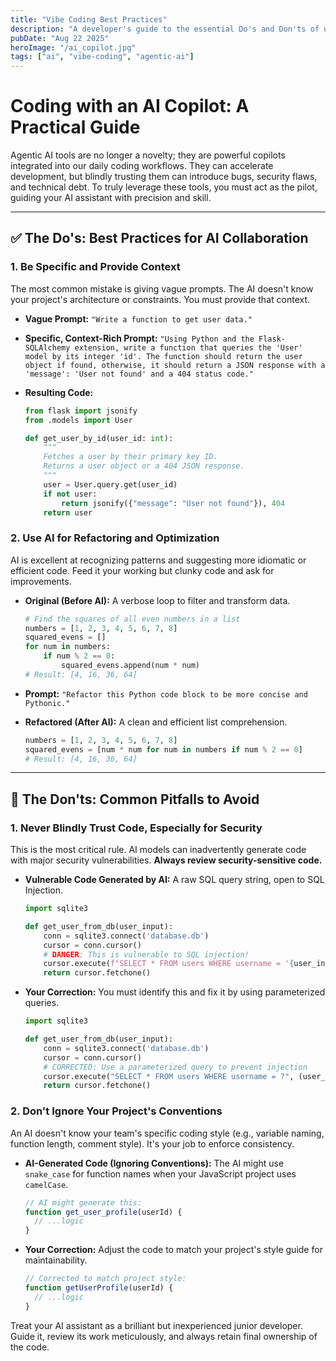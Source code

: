 ```yaml
---
title: "Vibe Coding Best Practices"
description: "A developer's guide to the essential Do's and Don'ts of using agentic AI tools for coding, with real-world code examples."
pubDate: "Aug 22 2025"
heroImage: "/ai_copilot.jpg"
tags: ["ai", "vibe-coding", "agentic-ai"]
---
```


# Coding with an AI Copilot: A Practical Guide

Agentic AI tools are no longer a novelty; they are powerful copilots integrated into our daily coding workflows. They can accelerate development, but blindly trusting them can introduce bugs, security flaws, and technical debt. To truly leverage these tools, you must act as the pilot, guiding your AI assistant with precision and skill.

---

## ✅ The Do's: Best Practices for AI Collaboration

### 1. Be Specific and Provide Context

The most common mistake is giving vague prompts. The AI doesn't know your project's architecture or constraints. You must provide that context.

* **Vague Prompt:**
    `"Write a function to get user data."`

* **Specific, Context-Rich Prompt:**
    `"Using Python and the Flask-SQLAlchemy extension, write a function that queries the 'User' model by its integer 'id'. The function should return the user object if found, otherwise, it should return a JSON response with a 'message': 'User not found' and a 404 status code."`

* **Resulting Code:**

    ```python
    from flask import jsonify
    from .models import User

    def get_user_by_id(user_id: int):
        """
        Fetches a user by their primary key ID.
        Returns a user object or a 404 JSON response.
        """
        user = User.query.get(user_id)
        if not user:
            return jsonify({"message": "User not found"}), 404
        return user
    ```

### 2. Use AI for Refactoring and Optimization

AI is excellent at recognizing patterns and suggesting more idiomatic or efficient code. Feed it your working but clunky code and ask for improvements.

* **Original (Before AI):** A verbose loop to filter and transform data.

    ```python
    # Find the squares of all even numbers in a list
    numbers = [1, 2, 3, 4, 5, 6, 7, 8]
    squared_evens = []
    for num in numbers:
        if num % 2 == 0:
            squared_evens.append(num * num)
    # Result: [4, 16, 36, 64]
    ```

* **Prompt:** `"Refactor this Python code block to be more concise and Pythonic."`

* **Refactored (After AI):** A clean and efficient list comprehension.

    ```python
    numbers = [1, 2, 3, 4, 5, 6, 7, 8]
    squared_evens = [num * num for num in numbers if num % 2 == 0]
    # Result: [4, 16, 36, 64]
    ```

---

## 🚫 The Don'ts: Common Pitfalls to Avoid

### 1. Never Blindly Trust Code, Especially for Security

This is the most critical rule. AI models can inadvertently generate code with major security vulnerabilities. **Always review security-sensitive code.**

* **Vulnerable Code Generated by AI:** A raw SQL query string, open to SQL Injection.

    ```python
    import sqlite3

    def get_user_from_db(user_input):
        conn = sqlite3.connect('database.db')
        cursor = conn.cursor()
        # DANGER: This is vulnerable to SQL injection!
        cursor.execute(f"SELECT * FROM users WHERE username = '{user_input}'")
        return cursor.fetchone()
    ```

* **Your Correction:** You must identify this and fix it by using parameterized queries.

    ```python
    import sqlite3

    def get_user_from_db(user_input):
        conn = sqlite3.connect('database.db')
        cursor = conn.cursor()
        # CORRECTED: Use a parameterized query to prevent injection
        cursor.execute("SELECT * FROM users WHERE username = ?", (user_input,))
        return cursor.fetchone()
    ```

### 2. Don't Ignore Your Project's Conventions

An AI doesn't know your team's specific coding style (e.g., variable naming, function length, comment style). It's your job to enforce consistency.

* **AI-Generated Code (Ignoring Conventions):** The AI might use `snake_case` for function names when your JavaScript project uses `camelCase`.

    ```javascript
    // AI might generate this:
    function get_user_profile(userId) {
      // ...logic
    }
    ```

* **Your Correction:** Adjust the code to match your project's style guide for maintainability.

    ```javascript
    // Corrected to match project style:
    function getUserProfile(userId) {
      // ...logic
    }
    ```

Treat your AI assistant as a brilliant but inexperienced junior developer. Guide it, review its work meticulously, and always retain final ownership of the code.
